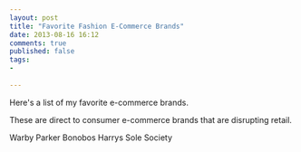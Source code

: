 ```yaml
---
layout: post
title: "Favorite Fashion E-Commerce Brands"
date: 2013-08-16 16:12
comments: true
published: false
tags: 
- 
 
---
```

Here's a list of my favorite e-commerce brands.

These are direct to consumer e-commerce brands that are disrupting retail.

Warby Parker
Bonobos
Harrys
Sole Society
